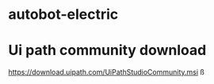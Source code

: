 # autobot-electric


# Ui path community download
https://download.uipath.com/UiPathStudioCommunity.msi
ß